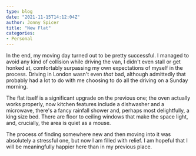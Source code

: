 ```yaml
---
type: blog
date: "2021-11-15T14:12:04Z"
author: Jonny Spicer
title: "New Flat"
categories:
- Personal
---
```

In the end, my moving day turned out to be pretty successful. I managed to avoid any kind of collision while driving the van, I didn't even stall or get honked at, comfortably surpassing my
own expectations of myself in the process. Driving in London wasn't even *that* bad, although admittedly that probably had a lot to do with me choosing to do all the driving on a Sunday
morning.

The flat itself is a significant upgrade on the previous one; the oven actually works properly, now kitchen features include a dishwasher and a microwave, there's a fancy rainfall shower
and, perhaps most delightfully, a king size bed. There are floor to ceiling windows that make the space light, and, crucially, the area is quiet as a mouse.

The process of finding somewhere new and then moving into it was absolutely a stressful one, but now I am filled with relief. I am hopeful that I will be meaningfully happier here than
in my previous place.
